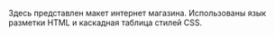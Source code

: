 Здесь представлен макет интернет магазина. Использованы язык разметки HTML и каскадная таблица стилей CSS.
